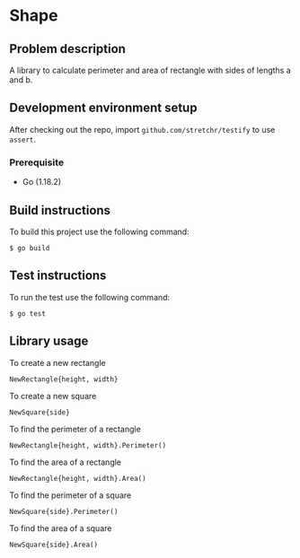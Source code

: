 # Shape 

## Problem description

A library to calculate perimeter and area of rectangle with sides of lengths a and b.  

## Development environment setup

After checking out the repo, import `github.com/stretchr/testify` to use `assert`.

### Prerequisite

- Go (1.18.2)

## Build instructions

To build this project use the following command:

    $ go build


## Test instructions

To run the test use the following command:

    $ go test

## Library usage

To create a new rectangle

    NewRectangle{height, width}

To create a new square

    NewSquare{side}

To find the perimeter of a rectangle

    NewRectangle{height, width}.Perimeter()

To find the area of a rectangle

    NewRectangle{height, width}.Area()

To find the perimeter of a square

    NewSquare{side}.Perimeter()

To find the area of a square

    NewSquare{side}.Area()